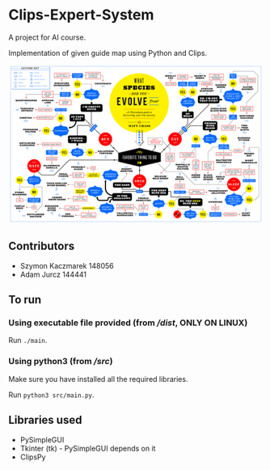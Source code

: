 # Clips-Expert-System
A project for AI course.

Implementation of given guide map using Python and Clips.

![Guide map](What-Species-Did-You-Evolve-From.png "What spiecies did you evolve from")

## Contributors
* Szymon Kaczmarek 148056
* Adam Jurcz 144441

## To run

### Using executable file provided (from */dist*, ONLY ON LINUX)
Run `./main`.

### Using python3 (from */src*)
Make sure you have installed all the required libraries.

Run `python3 src/main.py`.

## Libraries used
- PySimpleGUI
- Tkinter (tk) - PySimpleGUI depends on it
- ClipsPy
